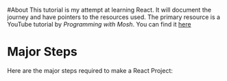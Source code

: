 #About
This tutorial is my attempt at learning React. It will document the journey and have pointers to the resources used. The primary resource is a YouTube tutorial by *Programming with Mosh*. You can find it [here](https://www.youtube.com/watch?v=SqcY0GlETPk)

# Major Steps
Here are the major steps required to make a React Project:
